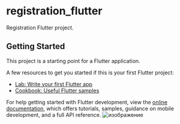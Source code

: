 # registration_flutter

Registration Flutter project.

## Getting Started

This project is a starting point for a Flutter application.

A few resources to get you started if this is your first Flutter project:

- [Lab: Write your first Flutter app](https://docs.flutter.dev/get-started/codelab)
- [Cookbook: Useful Flutter samples](https://docs.flutter.dev/cookbook)

For help getting started with Flutter development, view the
[online documentation](https://docs.flutter.dev/), which offers tutorials,
samples, guidance on mobile development, and a full API reference.
![изображение](https://user-images.githubusercontent.com/61096887/200124482-a3c401c2-bde8-436d-b1d4-941dff237f86.png)

